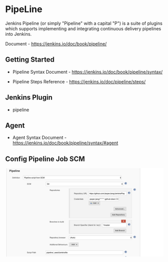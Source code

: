 # PipeLine

Jenkins Pipeline (or simply "Pipeline" with a capital "P") is a suite of plugins which supports implementing and integrating continuous delivery pipelines into Jenkins.

Document - <https://jenkins.io/doc/book/pipeline/>

## Getting Started

+ Pipeline Syntax Document - <https://jenkins.io/doc/book/pipeline/syntax/>

+ Pipeline Steps Reference - <https://jenkins.io/doc/pipeline/steps/>

## Jenkins Plugin

+ pipeline

## Agent

+ Agent Syntax Document - <https://jenkins.io/doc/book/pipeline/syntax/#agent>

## Config Pipeline Job SCM

![Job Config](imgs/SeedSettings.png)
